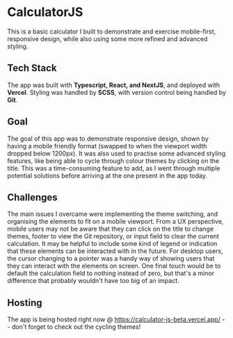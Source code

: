 # CalculatorJS
This is a basic calculator I built to demonstrate and exercise mobile-first, responsive design, while also using some more refined and advanced styling.

## Tech Stack
The app was built with **Typescript, React, and NextJS**, and deployed with **Vercel**. Styling was handled by **SCSS**, with version control being handled by **Git**.

## Goal
The goal of this app was to demonstrate responsive design, shown by having a mobile friendly format (swapped to when the viewport width dropped below 1200px). It was also used to practise some advanced styling features, like being able to cycle through colour themes by clicking on the title. This was a time-consuming feature to add, as I went through multiple potential solutions before arriving at the one present in the app today.

## Challenges
The main issues I overcame were implementing the theme switching, and organising the elements to fit on a mobile viewport. From a UX perspective, mobile users may not be aware that they can click on the title to change themes, footer to view the Git repository, or input field to clear the current calculation. It may be helpful to include some kind of legend or indication that these elements can be interacted with in the future. For desktop users, the cursor changing to a pointer was a handy way of showing users that they can interact with the elements on screen. One final touch would be to default the calculation field to nothing instead of zero, but that's a minor difference that probably wouldn't have too big of an impact.

## Hosting
The app is being hosted right now @ https://calculator-js-beta.vercel.app/  -- don't forget to check out the cycling themes!
